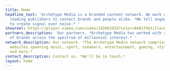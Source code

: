 ```yaml
---
title: Home
headline_text: 'Archetype Media is a branded content network. We work with the world’s
  leading publishers to connect brands and people alike. *We tell engaging stories
  to create signal over noise.* '
showreel: https://player.vimeo.com/video/192861929?color=0401f9&title=0&byline=0&portrait=0
partners_description: 'Our partners. *Archetype Media has worked with a wide variety
  of brands across the spectrum of millennial interest.* '
network_description: Our network. *The Archetype Media network comprises over 100
  websites spanning music, sport, sneakers, entertainment, gaming, style, art & design
  and more.*
contact_description: Contact us. *We'll be in touch.*
layout: home
---
```



